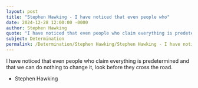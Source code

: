 ```yaml
---
layout: post
title: "Stephen Hawking - I have noticed that even people who"
date: 2024-12-28 12:00:00 -0000
author: Stephen Hawking
quote: "I have noticed that even people who claim everything is predetermined and that we can do nothing to change it, look before they cross the road."
subject: Determination
permalink: /Determination/Stephen Hawking/Stephen Hawking - I have noticed that even people who
---
```


I have noticed that even people who claim everything is predetermined and that we can do nothing to change it, look before they cross the road.

- Stephen Hawking
